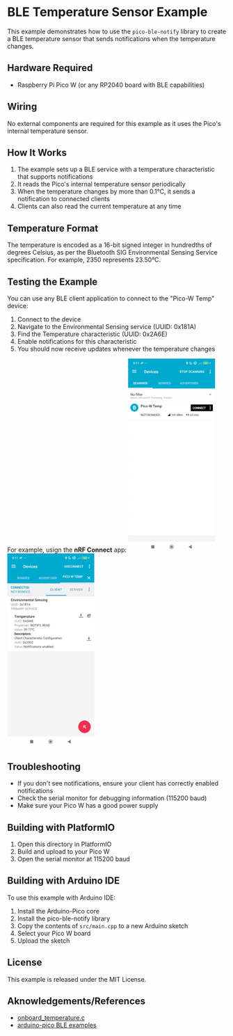 # BLE Temperature Sensor Example

This example demonstrates how to use the `pico-ble-notify` library to create a BLE temperature sensor that sends notifications when the temperature changes.

## Hardware Required

* Raspberry Pi Pico W (or any RP2040 board with BLE capabilities)

## Wiring

No external components are required for this example as it uses the Pico's internal temperature sensor.

## How It Works

1. The example sets up a BLE service with a temperature characteristic that supports notifications
2. It reads the Pico's internal temperature sensor periodically
3. When the temperature changes by more than 0.1°C, it sends a notification to connected clients
4. Clients can also read the current temperature at any time

## Temperature Format

The temperature is encoded as a 16-bit signed integer in hundredths of degrees Celsius, as per the Bluetooth SIG Environmental Sensing Service specification. For example, 2350 represents 23.50°C.

## Testing the Example

You can use any BLE client application to connect to the "Pico-W Temp" device:

1. Connect to the device
2. Navigate to the Environmental Sensing service (UUID: 0x181A)
3. Find the Temperature characteristic (UUID: 0x2A6E)
4. Enable notifications for this characteristic
5. You should now receive updates whenever the temperature changes

For example, usign the **nRF Connect** app:
<img src="docs/images/nrf_1.jpg" alt="drawing" width="200"/> <img src="docs/images/nrf_2.jpg" alt="drawing" width="200"/>

## Troubleshooting

* If you don't see notifications, ensure your client has correctly enabled notifications
* Check the serial monitor for debugging information (115200 baud)
* Make sure your Pico W has a good power supply

## Building with PlatformIO

1. Open this directory in PlatformIO
2. Build and upload to your Pico W
3. Open the serial monitor at 115200 baud

## Building with Arduino IDE

To use this example with Arduino IDE:

1. Install the Arduino-Pico core
2. Install the pico-ble-notify library
3. Copy the contents of `src/main.cpp` to a new Arduino sketch
4. Select your Pico W board
5. Upload the sketch

## License

This example is released under the MIT License.

## Aknowledgements/References
- [onboard_temperature.c](https://github.com/raspberrypi/pico-examples/blob/master/adc/onboard_temperature/onboard_temperature.c)
- [arduino-pico BLE examples](https://github.com/earlephilhower/arduino-pico/tree/b506c010f7766cfb181c8da6db93cb8d554460f6/libraries/BTstackLib/examples)

